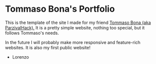 # Tommaso Bona's Portfolio

This is the template of the site I made for my friend <a href="https://github.com/ParzivalHack">Tommaso Bona (aka ParzivalHack).</a>
It is a pretty simple website, nothing too special, but it follows Tommaso's needs.

In the future I will probably make more responsive and feature-rich websites.
It is also my first public website!

- Lorenzo

